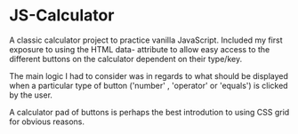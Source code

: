 # JS-Calculator
A classic calculator project to practice vanilla JavaScript. Included my first exposure to using the HTML data- attribute to allow easy access to the different buttons on the calculator dependent on their type/key.

The main logic I had to consider was in regards to what should be displayed when a particular type  of button ('number' , 'operator' or 'equals') is clicked by the user. 

A calculator pad of buttons is perhaps the best introdution to using CSS grid for obvious reasons.
